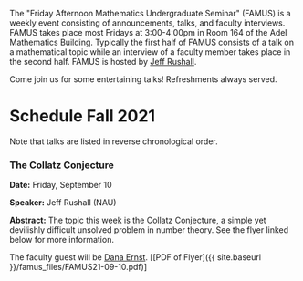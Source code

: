 The "Friday Afternoon Mathematics Undergraduate Seminar" (FAMUS) is a weekly event consisting of announcements, talks, and faculty interviews.  FAMUS takes place most Fridays at 3:00-4:00pm in Room 164 of the Adel Mathematics Building.  Typically the first half of FAMUS consists of a talk on a mathematical topic while an interview of a faculty member takes place in the second half. FAMUS is hosted by [Jeff Rushall](https://nau.edu/cefns/natsci/math/directory-full-time/rushall-jeff/).

Come join us for some entertaining talks!  Refreshments always served.

# Schedule Fall 2021 #

Note that talks are listed in reverse chronological order.

### The Collatz Conjecture

**Date:** Friday, September 10

**Speaker:** Jeff Rushall (NAU)

**Abstract:** The topic this week is the Collatz Conjecture, a simple yet devilishly difficult unsolved problem in number theory. See the flyer linked below for more information.

The faculty guest will be [Dana Ernst](http://danaernst.com).  [[PDF of Flyer]({{ site.baseurl }}/famus_files/FAMUS21-09-10.pdf)]

